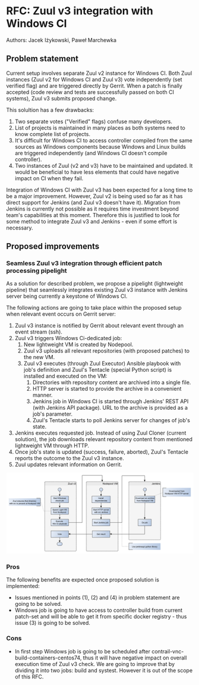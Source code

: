 # RFC: Zuul v3 integration with Windows CI

Authors: Jacek Iżykowski, Paweł Marchewka

## Problem statement

Current setup involves separate Zuul v2 instance for Windows CI. Both Zuul instances (Zuul v2 for Windows CI and Zuul v3) vote independently (set verified flag) and are triggered directly by Gerrit. When a patch is finally accepted (code review and tests are successfully passed on both CI systems), Zuul v3 submits proposed change.

This solultion has a few drawbacks:

1. Two separate votes ("Verified" flags) confuse many developers.
2. List of projects is maintained in many places as both systems need to know complete list of projects.
3. It's difficult for Windows CI to access controller compiled from the same sources as Windows components because Windows and Linux builds are triggered independently (and Windows CI doesn't compile controller).
4. Two instances of Zuul (v2 and v3) have to be maintained and updated. It would be beneficial to have less elements that could have negative impact on CI when they fail.

Integration of Windows CI with Zuul v3 has been expected for a long time to be a major improvement. However, Zuul v2 is being used so far as it has direct support for Jenkins (and Zuul v3 doesn't have it). Migration from Jenkins is currently not possible as it requires time investment beyond team's capabilities at this moment. Therefore this is justified to look for some method to integrate Zuul v3 and Jenkins - even if some effort is necessary.

## Proposed improvements

### Seamless Zuul v3 integration through efficient patch processing pipelight

As a solution for described problem, we propose a pipelight (lightweight pipeline) that seamlessly integrates existing Zuul v3 instance with Jenkins server being currently a keystone of Windows CI.

The following actions are going to take place within the proposed setup when relevant event occurs on Gerrit server:

1. Zuul v3 instance is notified by Gerrit about relevant event through an event stream (ssh).
2. Zuul v3 triggers Windows Ci-dedicated job:
    1. New lightweight VM is created by Nodepool.
    2. Zuul v3 uploads all relevant repositories (with proposed patches) to the new VM.
    3. Zuul v3 executes (through Zuul Executor) Ansible playbook with job's definition and Zuul's Tentacle (special Python script) is installed and executed on the VM:
        1. Directories with repository content are archived into a single file.
        2. HTTP server is started to provide the archive in a convenient manner.
        3. Jenkins job in Windows CI is started through Jenkins' REST API (with Jenkins API package). URL to the archive is provided as a job's parameter.
        4. Zuul's Tentacle starts to poll Jenkins server for changes of job's state.
3. Jenkins executes requested job. Instead of using Zuul Cloner (current solution), the job downloads relevant repository content from mentioned lightweight VM through HTTP.
4. Once job's state is updated (success, failure, aborted), Zuul's Tentacle reports the outcome to the Zuul v3 instance.
5. Zuul updates relevant information on Gerrit.

![Zuul v3 integration diagram](zuul-windows-ci-brief.bmp)

### Pros

The following benefits are expected once proposed solution is implemented:
* Issues mentioned in points (1), (2) and (4) in problem statement are going to be solved.
* Windows job is going to have access to controller build from current patch-set and will be able to get it from specific docker registry - thus issue (3) is going to be solved.

### Cons

* In first step Windows job is going to be scheduled after contrail-vnc-build-containers-centos74, thus it will have negative impact on overall execution time of Zuul v3 check. We are going to improve that by dividing it into two jobs: build and systest. However it is out of the scope of this RFC.
